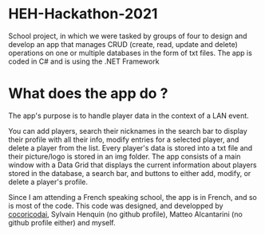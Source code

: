 # HEH-Hackathon-2021
School project, in which we were tasked by groups of four to design and develop an app that manages CRUD (create, read, update and delete) operations on one or multiple databases in the form of txt files.
The app is coded in C# and is using the .NET Framework
# What does the app do ?
The app's purpose is to handle player data in the context of a LAN event.

You can add players, search their nicknames in the search bar to display their profile with all their info, modify entries for a selected player, and delete a player from the list.
Every player's data is stored into a txt file and their picture/logo is stored in an img folder.
The app consists of a main window with a Data Grid that displays the current information about players stored in the database, a search bar, and buttons to either add, modify, or delete a player's profile.

Since I am attending a French speaking school, the app is in French, and so is most of the code.
This code was designed, and developped by [cocoricodai](https://github.com/cocoricodai), Sylvain Henquin (no github profile), Matteo Alcantarini (no github profile either) and myself.
